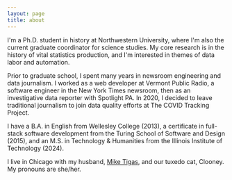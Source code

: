 ```yaml
---
layout: page
title: about
---
```


I'm a Ph.D. student in history at Northwestern University, where I'm also the current graduate coordinator for science studies. My core research is in the history of vital statistics production, and I'm interested in themes of data labor and automation.

Prior to graduate school, I spent many years in newsroom engineering and data journalism. I worked as a web developer at Vermont Public Radio, a software engineer in the New York Times newsroom, then as an investigative data reporter with Spotlight PA. In 2020, I decided to leave traditional journalism to join data quality efforts at The COVID Tracking Project. 

I have a B.A. in English from Wellesley College (2013), a certificate in full-stack software development from the Turing School of Software and Design (2015), and an M.S. in Technology & Humanities from the Illinois Institute of Technology (2024).

I live in Chicago with my husband, [Mike Tigas](https://mike.tig.as/), and our tuxedo cat, Clooney. My pronouns are she/her.